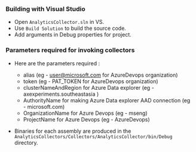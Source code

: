 ### Building with Visual Studio

- Open `AnalyticsCollector.sln` in VS.
- Use `Build Solution` to build the source code.
- Add arguments in Debug properties for project.

### Parameters required for invoking collectors

* Here are the parameters required : 
   - alias (eg - user@microsoft.com for AzureDevops organization)
   - token (eg - PAT_TOKEN for AzureDevops organization)
   - clusterNameAndRegion for Azure Data explorer (eg - axexperiments.southeastasia ) 
   - AuthorityName for making Azure Data explorer AAD connection (eg - microsoft.com)
   - OrganizationName for Azure Devops (eg - mseng)
   - ProjectName for Azure Devops (eg - AzureDevops)

* Binaries for each assembly are produced in the
`AnalyticsCollectors/Collectors/AnalyticsCollector/bin/Debug` directory.
